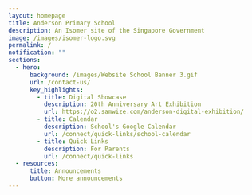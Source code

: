 ```yaml
---
layout: homepage
title: Anderson Primary School
description: An Isomer site of the Singapore Government
image: /images/isomer-logo.svg
permalink: /
notification: ""
sections:
  - hero:
      background: /images/Website School Banner 3.gif
      url: /contact-us/
      key_highlights:
        - title: Digital Showcase
          description: 20th Anniversary Art Exhibition
          url: https://o2.samwize.com/anderson-digital-exhibition/
        - title: Calendar
          description: School's Google Calendar
          url: /connect/quick-links/school-calendar
        - title: Quick Links
          description: For Parents
          url: /connect/quick-links
  - resources:
      title: Announcements
      button: More announcements
---
```

